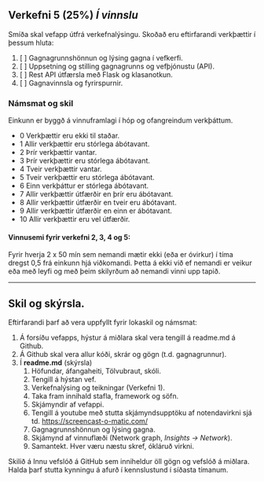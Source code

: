 ## Verkefni 5 (25%) _Í vinnslu_

Smíða skal vefapp útfrá verkefnalýsingu. Skoðað eru eftirfarandi verkþættir í þessum hluta:

1. [ ] Gagnagrunnshönnun og lýsing gagna í vefkerfi.
1. [ ] Uppsetning og stilling gagnagrunns og vefþjónustu (API).
1. [ ] Rest API útfærsla með Flask og klasanotkun.
1. [ ] Gagnavinnsla og fyrirspurnir. 

### Námsmat og skil
Einkunn er byggð á vinnuframlagi í hóp og ofangreindum verkþáttum.

- 0	 Verkþættir eru ekki til staðar.
- 1  Allir verkþættir eru stórlega ábótavant.
- 2  Þrír verkþættir vantar.
- 3  Þrír verkþættir eru stórlega ábótavant.
- 4  Tveir verkþættir vantar.
- 5	 Tveir verkþættir eru stórlega ábótavant.
- 6	 Einn verkþáttur er stórlega ábótavant.
- 7  Allir verkþættir útfærðir en þrír eru ábótavant.
- 8	 Allir verkþættir útfærðir en tveir eru ábótavant.
- 9	 Allir verkþættir útfærðir en einn er ábótavant.
- 10 Allir verkþættir eru vel útfærðir.


#### Vinnusemi fyrir verkefni 2, 3, 4 og 5:
Fyrir hverja 2 x 50 mín sem nemandi mætir ekki (eða er óvirkur) í tíma dregst 0,5 frá einkunn hjá viðkomandi. Þetta á ekki við ef nemandi er veikur eða með leyfi og með þeim skilyrðum að nemandi vinni upp tapið.


---

## Skil og skýrsla.

Eftirfarandi þarf að vera uppfyllt fyrir lokaskil og námsmat:

1.	Á forsíðu vefapps, hýstur á miðlara skal vera tengill á readme.md á Github.
2.	Á Github skal vera allur kóði, skrár og gögn (t.d. gagnagrunnur). 
3.	Í **readme.md** (skýrsla)
    1.	Höfundar, áfangaheiti, Tölvubraut, skóli.
    1.  Tengill á hýstan vef.
    1.	Verkefnalýsing og teikningar (Verkefni 1).
    1.	Taka fram innihald stafla, framework og söfn. 
    1.	Skjámyndir af vefappi.
    1.	Tengill á youtube með stutta skjámyndsupptöku af notendavirkni sjá td. https://screencast-o-matic.com/ 
    1.	Gagnagrunnshönnun og lýsing gagna. 
    1.	Skjámynd af vinnuflæði (Network graph, _Insights -> Network_). 
    1.	Samantekt. Hver væru næstu skref, ókláruð virkni.

Skilið á Innu vefslóð á GitHub sem inniheldur öll gögn og vefslóð á miðlara. <br>
Halda þarf stutta kynningu á afurð í kennslustund í síðasta tímanum.

